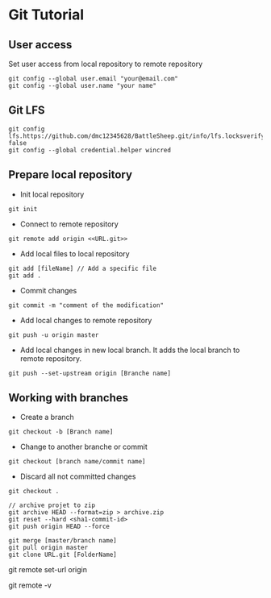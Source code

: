 Git Tutorial
============

## User access
Set user access from local repository to remote repository
```git
git config --global user.email "your@email.com"
git config --global user.name "your name"
```

## Git LFS

```git
git config lfs.https://github.com/dmc12345628/BattleSheep.git/info/lfs.locksverify false
git config --global credential.helper wincred
```

## Prepare local repository
* Init local repository
```git
git init
```

* Connect to remote repository
```
git remote add origin <<URL.git>>
```

* Add local files to local repository 
```git
git add [fileName] // Add a specific file
git add .
```

* Commit changes
```git
git commit -m "comment of the modification"
```

* Add local changes to remote repository
``` 
git push -u origin master
```

* Add local changes in new local branch. It adds the local branch to remote repository.
```
git push --set-upstream origin [Branche name] 
```

## Working with branches
* Create a branch
```
git checkout -b [Branch name]
```

* Change to another branche or commit
```
git checkout [branch name/commit name]
```

* Discard all not committed changes
```
git checkout .
```

```
// archive projet to zip
git archive HEAD --format=zip > archive.zip
git reset --hard <sha1-commit-id>
git push origin HEAD --force

git merge [master/branch name]
git pull origin master 
git clone URL.git [FolderName]
```


git remote set-url origin

git remote -v
